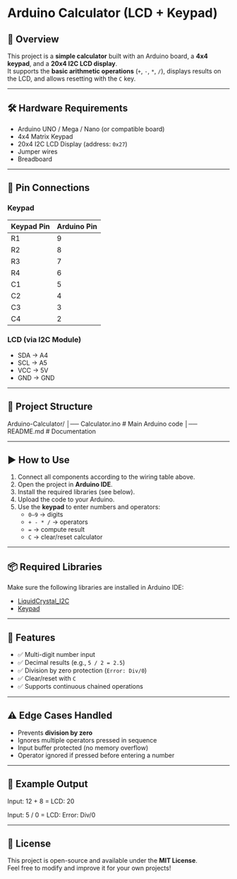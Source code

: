 # Arduino Calculator (LCD + Keypad)

## 📖 Overview
This project is a **simple calculator** built with an Arduino board, a **4x4 keypad**, and a **20x4 I2C LCD display**.  
It supports the **basic arithmetic operations** (`+`, `-`, `*`, `/`), displays results on the LCD, and allows resetting with the `C` key.

---

## 🛠️ Hardware Requirements
- Arduino UNO / Mega / Nano (or compatible board)  
- 4x4 Matrix Keypad  
- 20x4 I2C LCD Display (address: `0x27`)  
- Jumper wires  
- Breadboard  

---

## 🔌 Pin Connections

### Keypad
| Keypad Pin | Arduino Pin |
|------------|-------------|
| R1         | 9 |
| R2         | 8 |
| R3         | 7 |
| R4         | 6 |
| C1         | 5 |
| C2         | 4 |
| C3         | 3 |
| C4         | 2 |

### LCD (via I2C Module)
- SDA → A4  
- SCL → A5  
- VCC → 5V  
- GND → GND  

---

## 📂 Project Structure
Arduino-Calculator/
│── Calculator.ino # Main Arduino code
│── README.md # Documentation


---

## ▶️ How to Use
1. Connect all components according to the wiring table above.  
2. Open the project in **Arduino IDE**.  
3. Install the required libraries (see below).  
4. Upload the code to your Arduino.  
5. Use the **keypad** to enter numbers and operators:  
   - `0–9` → digits  
   - `+ - * /` → operators  
   - `=` → compute result  
   - `C` → clear/reset calculator  

---

## 📦 Required Libraries
Make sure the following libraries are installed in Arduino IDE:  
- [LiquidCrystal_I2C](https://github.com/johnrickman/LiquidCrystal_I2C)  
- [Keypad](https://playground.arduino.cc/code/keypad/)  

---

## 🧮 Features
- ✅ Multi-digit number input  
- ✅ Decimal results (e.g., `5 / 2 = 2.5`)  
- ✅ Division by zero protection (`Error: Div/0`)  
- ✅ Clear/reset with `C`  
- ✅ Supports continuous chained operations  

---

## ⚠️ Edge Cases Handled
- Prevents **division by zero**  
- Ignores multiple operators pressed in sequence  
- Input buffer protected (no memory overflow)  
- Operator ignored if pressed before entering a number  

---

## 📸 Example Output


Input: 12 + 8 =
LCD: 20

Input: 5 / 0 =
LCD: Error: Div/0


---

## 📜 License
This project is open-source and available under the **MIT License**.  
Feel free to modify and improve it for your own projects!
